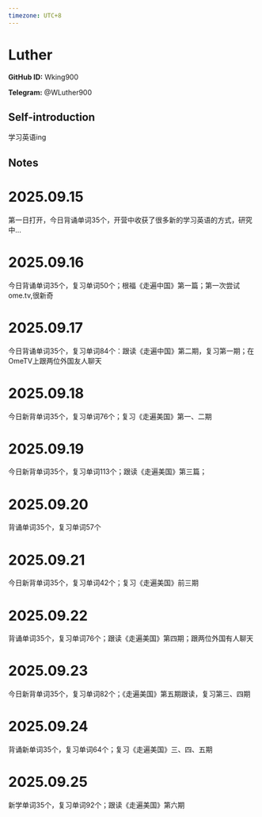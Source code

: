```yaml
---
timezone: UTC+8
---
```


# Luther

**GitHub ID:** Wking900

**Telegram:** @WLuther900

## Self-introduction

学习英语ing

## Notes
<!-- Content_START -->
# 2025.09.15
<!-- DAILY_CHECKIN_2025-09-15_START -->
第一日打开，今日背诵单词35个，开营中收获了很多新的学习英语的方式，研究中...
<!-- DAILY_CHECKIN_2025-09-15_END -->


# 2025.09.16
<!-- DAILY_CHECKIN_2025-09-16_START -->
今日背诵单词35个，复习单词50个；根福《走遍中国》第一篇；第一次尝试ome.tv,很新奇
<!-- DAILY_CHECKIN_2025-09-16_END -->


# 2025.09.17
<!-- DAILY_CHECKIN_2025-09-17_START -->
今日背诵单词35个，复习单词84个：跟读《走遍中国》第二期，复习第一期；在OmeTV上跟两位外国友人聊天
<!-- DAILY_CHECKIN_2025-09-17_END -->


# 2025.09.18
<!-- DAILY_CHECKIN_2025-09-18_START -->
今日新背单词35个，复习单词76个；复习《走遍美国》第一、二期
<!-- DAILY_CHECKIN_2025-09-18_END -->


# 2025.09.19
<!-- DAILY_CHECKIN_2025-09-19_START -->
今日新背单词35个，复习单词113个；跟读《走遍美国》第三篇；
<!-- DAILY_CHECKIN_2025-09-19_END -->


# 2025.09.20
<!-- DAILY_CHECKIN_2025-09-20_START -->
背诵单词35个，复习单词57个
<!-- DAILY_CHECKIN_2025-09-20_END -->


# 2025.09.21
<!-- DAILY_CHECKIN_2025-09-21_START -->
今日新背单词35个，复习单词42个；复习《走遍美国》前三期
<!-- DAILY_CHECKIN_2025-09-21_END -->


# 2025.09.22
<!-- DAILY_CHECKIN_2025-09-22_START -->
背诵单词35个，复习单词76个；跟读《走遍美国》第四期；跟两位外国有人聊天
<!-- DAILY_CHECKIN_2025-09-22_END -->


# 2025.09.23
<!-- DAILY_CHECKIN_2025-09-23_START -->
今日新背单词35个，复习单词82个；《走遍美国》第五期跟读，复习第三、四期
<!-- DAILY_CHECKIN_2025-09-23_END -->


# 2025.09.24
<!-- DAILY_CHECKIN_2025-09-24_START -->
背诵新单词35个，复习单词64个；复习《走遍美国》三、四、五期
<!-- DAILY_CHECKIN_2025-09-24_END -->


# 2025.09.25
<!-- DAILY_CHECKIN_2025-09-25_START -->
新学单词35个，复习单词92个；跟读《走遍美国》第六期
<!-- DAILY_CHECKIN_2025-09-25_END -->
<!-- Content_END -->
